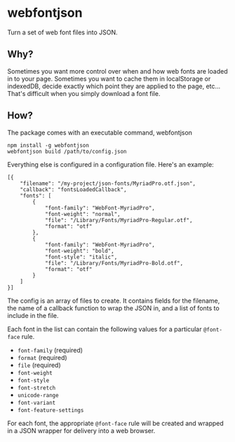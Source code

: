 # webfontjson
Turn a set of web font files into JSON.

## Why?
Sometimes you want more control over when and how web fonts are loaded in to your page. Sometimes you want to cache them in localStorage or indexedDB, decide exactly which point they are applied to the page, etc… That's difficult when you simply download a font file.

## How?
The package comes with an executable command, webfontjson

    npm install -g webfontjson
    webfontjson build /path/to/config.json
    
Everything else is configured in a configuration file. Here's an example:

    [{
		"filename": "/my-project/json-fonts/MyriadPro.otf.json",
		"callback": "fontsLoadedCallback",
		"fonts": [
			{
				"font-family": "WebFont-MyriadPro",
				"font-weight": "normal",
				"file": "/Library/Fonts/MyriadPro-Regular.otf",
				"format": "otf"
			},
			{
				"font-family": "WebFont-MyriadPro",
				"font-weight": "bold",
				"font-style": "italic",
				"file": "/Library/Fonts/MyriadPro-Bold.otf",
				"format": "otf"
			}
		]
	}]
	
The config is an array of files to create. It contains fields for the filename, the name of a callback function to wrap the JSON in, and a list of fonts to include in the file.

Each font in the list can contain the following values for a particular `@font-face` rule.

 * `font-family` (required)
 * `format` (required)
 * `file` (required)
 * `font-weight`
 * `font-style`
 * `font-stretch`
 * `unicode-range`
 * `font-variant`
 * `font-feature-settings`

 For each font, the appropriate `@font-face` rule will be created and wrapped in a JSON wrapper for delivery into a web browser. 
